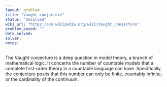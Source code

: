 ```yaml
---
layout: problem
title: "Vaught conjecture"
status: "Unsolved"
wiki_url: "https://en.wikipedia.org/wiki/Vaught_conjecture"
problem_posed: ""
date_solved:
solver:
notes:
---
```

The Vaught conjecture is a deep question in model theory, a branch of mathematical logic. It concerns the number of countable models that a complete first-order theory in a countable language can have. Specifically, the conjecture posits that this number can only be finite, countably infinite, or the cardinality of the continuum.